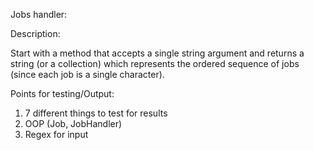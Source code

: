 Jobs handler:

Description:

Start with a method that accepts a single string argument and returns a string (or a collection) which represents the ordered sequence of jobs (since each job is a single character).

Points for testing/Output:

1. 7 different things to test for results
2. OOP (Job, JobHandler)
3. Regex for input

